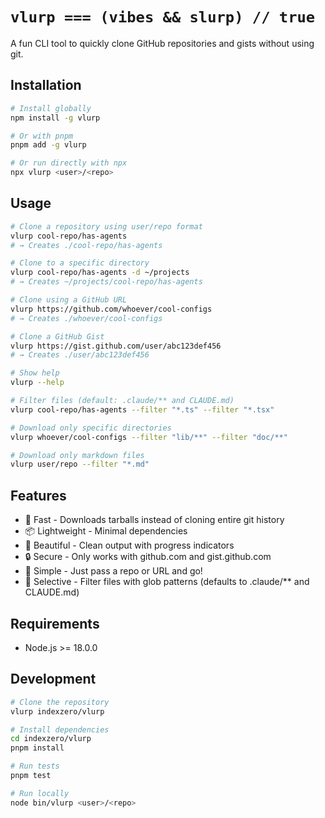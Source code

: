 # `vlurp === (vibes && slurp) // true`

A fun CLI tool to quickly clone GitHub repositories and gists without using git.

## Installation

```sh
# Install globally
npm install -g vlurp

# Or with pnpm
pnpm add -g vlurp

# Or run directly with npx
npx vlurp <user>/<repo>
```

## Usage

```sh
# Clone a repository using user/repo format
vlurp cool-repo/has-agents
# → Creates ./cool-repo/has-agents

# Clone to a specific directory
vlurp cool-repo/has-agents -d ~/projects
# → Creates ~/projects/cool-repo/has-agents

# Clone using a GitHub URL
vlurp https://github.com/whoever/cool-configs
# → Creates ./whoever/cool-configs

# Clone a GitHub Gist
vlurp https://gist.github.com/user/abc123def456
# → Creates ./user/abc123def456

# Show help
vlurp --help

# Filter files (default: .claude/** and CLAUDE.md)
vlurp cool-repo/has-agents --filter "*.ts" --filter "*.tsx"

# Download only specific directories
vlurp whoever/cool-configs --filter "lib/**" --filter "doc/**"

# Download only markdown files
vlurp user/repo --filter "*.md"
```

## Features

- 🚀 Fast - Downloads tarballs instead of cloning entire git history
- 📦 Lightweight - Minimal dependencies
- 🎨 Beautiful - Clean output with progress indicators
- 🔒 Secure - Only works with github.com and gist.github.com
- 🌈 Simple - Just pass a repo or URL and go!
- 🎯 Selective - Filter files with glob patterns (defaults to .claude/** and CLAUDE.md)

## Requirements

- Node.js >= 18.0.0

## Development

```sh
# Clone the repository
vlurp indexzero/vlurp

# Install dependencies
cd indexzero/vlurp
pnpm install

# Run tests
pnpm test

# Run locally
node bin/vlurp <user>/<repo>
```

